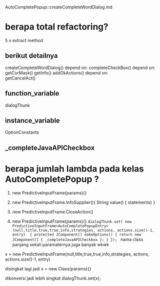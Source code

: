 AutoCompletePopup::createCompleteWordDialog.md

# berapa total refactoring?
5 x extract method

## berikut detailnya
createCompleteWordDialog() depend on:
    completeCheckBox() depend on:
        getCurMask()
    getInfo()
    addOkActions() depend on:    
        getCancelAct()


## function_variable 
dialogThunk

## instance_variable
OptionConstants    


## _completeJavaAPICheckbox

# berapa jumlah lambda pada kelas AutoCompletePopup ?

1. new PredictiveInputFrame<AutoCompletePopupEntry>(params){}
2. new PredictiveInputFrame.InfoSupplier<AutoCompletePopupEntry>(){ String value() { statements} }
3. new PredictiveInputFrame.CloseAction<AutoCompletePopupEntry>()



1. new PredictiveInputFrame<AutoCompletePopupEntry>(params){}
`dialogThunk.set(
        new PredictiveInputFrame<AutoCompletePopupEntry>(null,title,true,true,info,strategies, actions, actions.size()-1, entry) 
    {
        protected JComponent[] makeOptions() {
          return new JComponent[] { _completeJavaAPICheckbox };
        }
    });
`
nama class panjang sekali
paramaternya juga banyak
wkwk

x = new PredictiveInputFrame<AutoCompletePopupEntry>(null,title,true,true,info,strategies, actions, actions.size()-1, entry)

disingkat lagi jadi
x = new Class<A>(params){}    



dikonversi jadi lebih singkat
dialogThunk.set(x);

